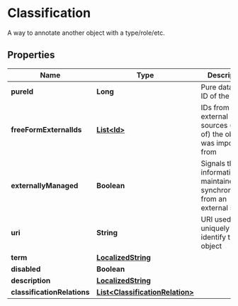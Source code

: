 

# Classification

A way to annotate another object with a type/role/etc.
## Properties

Name | Type | Description | Notes
------------ | ------------- | ------------- | -------------
**pureId** | **Long** | Pure database ID of the object |  [optional] [readonly]
**freeFormExternalIds** | [**List&lt;Id&gt;**](Id.md) | IDs from the external sources (part of) the object was imported from |  [optional]
**externallyManaged** | **Boolean** | Signals that the information is maintained by synchronization from an external system |  [optional]
**uri** | **String** | URI used to uniquely identify this object |  [optional]
**term** | [**LocalizedString**](LocalizedString.md) |  |  [optional]
**disabled** | **Boolean** |  |  [optional]
**description** | [**LocalizedString**](LocalizedString.md) |  |  [optional]
**classificationRelations** | [**List&lt;ClassificationRelation&gt;**](ClassificationRelation.md) |  |  [optional]



